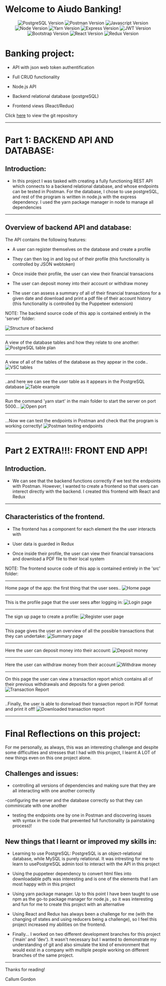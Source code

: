 # Welcome to Aiudo Banking!


<div align=center>
    <img alt="PostgreSQL Version" src="https://img.shields.io/badge/PostgreSQL-316192?style=for-the-badge&logo=postgresql&logoColor=white">
    <img alt="Postman Version" src="https://img.shields.io/badge/Postman-FF6C37?style=for-the-badge&logo=Postman&logoColor=white"> 
    <img alt="Javascript Version" src="https://img.shields.io/badge/JavaScript-323330?style=for-the-badge&logo=javascript&logoColor=F7DF1E">
    <img alt="Node Version" src="https://img.shields.io/badge/Node.js-339933?style=for-the-badge&logo=nodedotjs&logoColor=white">
    <img alt="Yarn Version" src="https://img.shields.io/badge/Yarn-2C8EBB?style=for-the-badge&logo=yarn&logoColor=whit">
    <img alt="Express Version" src="https://img.shields.io/badge/Express.js-000000?style=for-the-badge&logo=express&logoColor=white"> 
    <img alt="JWT Version" src="https://img.shields.io/badge/JWT-000000?style=for-the-badge&logo=JSON%20web%20tokens&logoColor=white">
    <img alt="Bootstrap Version" src="https://img.shields.io/badge/Bootstrap-563D7C?style=for-the-badge&logo=bootstrap&logoColor=white">
    <img alt="React Version" src="https://img.shields.io/badge/React-20232A?style=for-the-badge&logo=react&logoColor=61DAFB"> 
    <img alt="Redux Version" src="https://img.shields.io/badge/Redux-593D88?style=for-the-badge&logo=redux&logoColor=white">  
</div>



# Banking project:

- API with json web token authentification

- Full CRUD functionality

- Node.js API

- Backend relational database (postgreSQL)

- Frontend views (React/Redux)


Click [here](https://github.com/callumgordon90/Bank-API) to view the git repository

-------------------
# Part 1: BACKEND API AND DATABASE:

## Introduction:

- In this project I was tasked with creating a fully functioning REST API which connects to a backend relational database, and whose endpoints can be tested in Postman. For the database, I chose to use postgreSQL, and rest of the program is written in node.js with the express dependency. I used the yarn package manager in node to manage all dependencies <br>
  

--------------------------------------------

## Overview of backend API and database:

The API contains the following features:

- A user can register themselves on the database and create a profile

- They can then log in and log out of their profile (this functionality is controlled by JSON webtoken)

- Once inside their profile, the user can view their financial transacions
  
- The user can deposit money into their account or withdraw money

- The user can assess a summary of all of their financial transactions for a given date and download and print a pdf file of their account history (this functionality is controlled by the Puppeteer extension)

NOTE: The backend source code of this app is contained entirely in the 'server' folder:



![Structure of backend](img\backendstructure.jpg)

***
A view of the database tables and how they relate to one another:
![PostgreSQL table plan](img\pgadmin.jpg)

***

A view of all of the tables of the database as they appear in the code..
![VSC tables](img\vstables.jpg)
***

..and here we can see the user table as it appears in the PostgreSQL database
![Table example](img\tableexample.jpg)
***

Run the command 'yarn start' in the main folder to start the server on port 5000...
![Open port](img\port5000.jpg)

***
...Now we can test the endpoints in Postman and check that the program is working correctly!
![Postman testing endpoints](img\postmantest.jpg)
 


-------------------------------------------------


















# Part 2 EXTRA!!!: FRONT END APP!

## Introduction.

- We can see that the backend functions correctly if we test the endpoints with Postman. However, I wanted to create a frontend so that users can interect directly with the backend. I created this frontend with React and Redux <br>
  

--------------------------------------------

## Characteristics of the frontend.

- The frontend has a component for each element the the user interacts with

- User data is guarded in Redux

- Once inside their profile, the user can view their financial transacions and download a PDF file to their local system
  

NOTE: The frontend source code of this app is contained entirely in the 'src' folder:


---------------------------------------
Home page of the app: the first thing that the user sees..
![Home page](img\home.jpg)

***
This is the profile page that the user sees after logging in:
![Login page](img\profile.jpg)

***
The sign up page to create a profile:
![Register user page](img\registeruser.jpg)
***
This page gives the user an overview of all the possible transactions that they can undertake:
![Summary page](img\summary.jpg)
***

Here the user can deposit money into their account:
![Deposit money](img\deposit.jpg) 
***
Here the user can withdraw money from their account
![Withdraw money](img\withdraw.jpg)
***

On this page the user can view a transaction report which contains all of their previous withdrawals and deposits for a given period:
![Transaction Report](img\transactionreport.jpg)
***

..Finally, the user is able to donwload their transaction report in PDF format and print it off!
![Downloaded transaction report](img\reportpdf.jpg)
***

# Final Reflections on this project:

For me personally, as always, this was an interesting challenge and despite some difficulties and stresses that I had with this project, I learnt A LOT of new things even on this one project alone.

## Challenges and issues:

- controlling all versions of dependencies and making sure that they are all interacting with one another correctly

-configuring the server and the database correctly so that they can comminicate with one another

- testing the endpoints one by one in Postman and discovering issues with syntax in the code that prevented full functionality (a painstaking process)!


## New things that I learnt or improved my skills in:

- Learning to use PostgreSQL: PostgreSQL is an object-relational database, while MySQL is purely relational. It was intresting for me to learn to usePostgreSQL admin tool to interact with the API in this project

- Using the puppeteer dependency to convert html files into downloadable pdfs was interesting and is one of the elements that I am most happy with in this project

- Using yarn package manager. Up to this point I have been taught to use npm as the go-to package manager for node.js , so it was interesting and fun for me to create this project with an alternative

- Using React and Redux has always been a challenge for me (with the changing of states and using reducers being a challenge), so I feel this project increased my abilities on the frontend.

- Finally... I worked on two different development branches for this project ('main' and 'dev'). It wasn't necessary but I wanted to demonstrate my understanding of git and also simulate the kind of environment that would exist in a company with multiple people working on different branches of the same project.

---

Thanks for reading!

Callum Gordon
